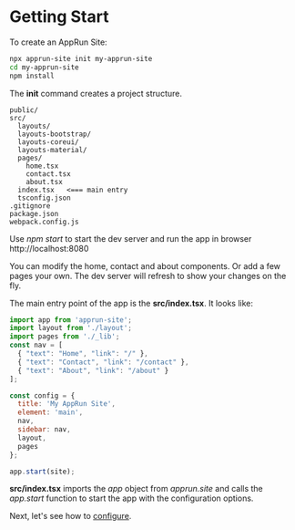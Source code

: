 # Getting Start

To create an AppRun Site:

```sh
npx apprun-site init my-apprun-site
cd my-apprun-site
npm install
```

The **init** command creates a project structure.

```
public/
src/
  layouts/
  layouts-bootstrap/
  layouts-coreui/
  layouts-material/
  pages/
    home.tsx
    contact.tsx
    about.tsx
  index.tsx   <=== main entry
  tsconfig.json
.gitignore
package.json
webpack.config.js
```

Use _npm start_ to start the dev server and run the app in browser http://localhost:8080

You can modify the home, contact and about components. Or add a few pages your own. The dev server will refresh to show your changes on the fly.

The main entry point of the app is the **src/index.tsx**. It looks like:

```javascript
import app from 'apprun-site';
import layout from './layout';
import pages from './_lib';
const nav = [
  { "text": "Home", "link": "/" },
  { "text": "Contact", "link": "/contact" },
  { "text": "About", "link": "/about" }
];

const config = {
  title: 'My AppRun Site',
  element: 'main',
  nav,
  sidebar: nav,
  layout,
  pages
};

app.start(site);
```

**src/index.tsx** imports the _app_ object from _apprun.site_ and calls the _app.start_ function to start the app with the configuration options.

Next, let's see how to [configure](#configuration).


